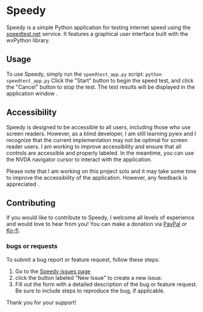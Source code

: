 # Speedy

Speedy is a simple Python application for testing internet speed using the [speedtest.net](https://www.speedtest.net/) service. It features a graphical user interface built with the wxPython library.

## Usage

To use Speedy, simply run the `speedtest_app.py` script:
`python speedtest_app.py`
Click the "Start" button to begin the speed test, and click the "Cancel" button to stop the test. 
The test results will be displayed in the application window .

## Accessibility

Speedy is designed to be accessible to all users, including those who use screen readers. 
However, as a blind developer, I am still learning pywx and I recognize that the current implementation may not be optimal for screen reader users. 
I am working to improve accessibility and ensure that all controls are accessible and properly labeled. 
In the meantime, you can use the NVDA navigator cursor to interact with the application.

Please note that I am working on this project solo and it may take some time to improve the accessibility of the application. 
However, any feedback is appreciated .

## Contributing

If you would like to contribute to Speedy, I welcome all levels of experience and would love to hear from you! You can make a donation via [PayPal](https://paypal.me/hmdqr) or [Ko-fi](https://ko-fi.com/abc). 

### bugs or requests

To submit a bug report or feature request, follow these steps:

1. Go to the [Speedy issues page](https://github.com/hmdqr/speedy/issues)
2. click the button labeled "New Issue" to create a new issue. 
3. Fill out the form with a detailed description of the bug or feature request. Be sure to include steps to reproduce the bug, if applicable.

Thank you for your support!
